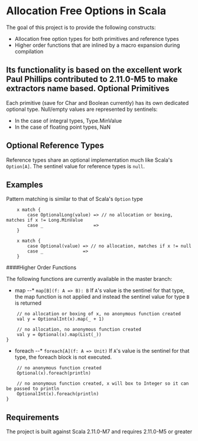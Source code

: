 Allocation Free Options in Scala
======

The goal of this project is to provide the following constructs:
- Allocation free option types for both primitives and reference types
- Higher order functions that are inlined by a macro expansion during compilation

Its functionality is based on the excellent work Paul Phillips contributed to 2.11.0-M5 to make extractors name based.
Optional Primitives
------

Each primitive (save for Char and Boolean currently) has its own dedicated optional type. Null/empty values are represented by sentinels:
- In the case of integral types, Type.MinValue
- In the case of floating point types, NaN

Optional Reference Types
------

Reference types share an optional implementation much like Scala's `Option[A]`. The sentinel value for reference types is `null`.

Examples
------
Pattern matching is similar to that of Scala's `Option` type
```
    x match {
        case OptionalLong(value) => // no allocation or boxing, matches if x != Long.MinValue
        case _                   =>
    }

    x match {
        case Optional(value) => // no allocation, matches if x != null
        case _               =>
    }
```

####Higher Order Functions

The following functions are currently available in the master branch:

- map
--* `map[B](f: A => B): B` If `A`'s value is the sentinel for that type, the map function is not applied and instead the sentinel value for type `B` is returned

```
    // no allocation or boxing of x, no anonymous function created
    val y = OptionalInt(x).map(_ + 1)

    // no allocation, no anonymous function created
    val y = Optional(x).map(List(_))
}
```

- foreach
--* `foreach[A](f: A => Unit)` If `A`'s value is the sentinel for that type, the foreach block is not executed.
```
    // no anonymous function created
    Optional(x).foreach(println)

    // no anonymous function created, x will box to Integer so it can be passed to println
    OptionalInt(x).foreach(println)
}
```

Requirements
------

The project is built against Scala 2.11.0-M7 and requires 2.11.0-M5 or greater
